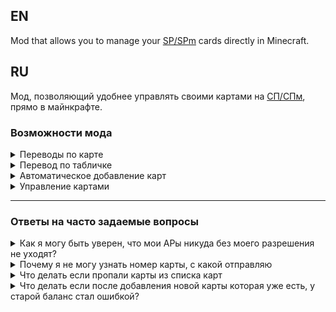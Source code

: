 ## EN

Mod that allows you to manage your [SP/SPm](https://spworlds.ru) cards directly in Minecraft.

## RU

Мод, позволяющий удобнее управлять своими картами на [СП/СПм](https://spworlds.ru), прямо в майнкрафте.

### Возможности мода

<details>
<summary>Переводы по карте</summary>
Чтобы перевести АРы, нужно ввести:<br>
<br>
1. Номер карты<br>
2. Сумму переводимых АР<br>
3. Комментарий. В конце комментария будет указан ваш никнейм.<br>
<img src="https://i.imgur.com/uTYGbfu.png" />
</details>
<details>
<summary>Перевод по табличке</summary>
<b>Внимание! Чтобы редактировать табличку теперь нужно зажимать Shift (если данные не верны, то можно редактировать без зажатого шифта)</b><br>
Щелкнув правой кнопкой мыши, можно будет перевести АРы. Если она будет заполнена по специальной форме:<br>
<br>
1. #SPWP<br>
2. Номер карты<br>
3. Сумма/цена<br>
4. Комментарий/описание/название<br>
<img src="https://i.imgur.com/odEwPea.png" />
</details>
<details>
<summary>Автоматическое добавление карт</summary>
Для того чтобы карта самостоятельно добавилась, нужно сделать следующие пункты:<br>
<br>
1. Зайти на сайт СП/СПм<br>
2. Открыть страницу "Кошелёк"<br>
3. Нажать возле иконки изменения названии карты "Поделиться"<br>
4. Нажать на "Сгенерировать новый API токен" (При этом вы должны находиться на сервере)<br>
5. Появляется окно с предложением, добавить карту, или нет.<br>
<br>
Если ничего не поняли, просто посмотрите <a href="https://youtu.be/eDadibbvXhE">Видео-гайд</a><br>
<img src="https://i.imgur.com/aLgeD6K.png" />
<img src="https://i.imgur.com/BV3fcMf.png" />
</details>
<details>
<summary>Управление картами</summary>
Помимо этого, можно:<br>
<br>
1. Изменить название карты, название меняется только в моде.<br>
2. Ручное добавление карты, сами вводите токен и айди карты.<br>
3. Удаление карты, удаляется только в моде.<br>
<img src="https://i.imgur.com/YdVaJH8.png" />
</details>

---

### Ответы на часто задаемые вопросы

<details>
<summary>Как я могу быть уверен, что мои АРы никуда без моего разрешения не уходят?</summary>
Все данные вашей карты хранятся у вас на компьютере, и нигде кроме сайта СП/СПм их нет
</details>
<details>
<summary>Почему я не могу узнать номер карты, с какой отправляю</summary>
API не позволяет узнать номер карты. Но мы предлагаем следующее: Добавить самостоятельно номер карты, в название карты
</details>
<details>
<summary>Что делать если пропали карты из списка карт</summary>
Попробуйте закрыть и снова открыть окно, если не помогло перезагрузите майнкрафт, если и это не помогло, свяжитесь с нами в нашем <a href="https://discord.gg/Jc4pqjQdBf">Discord-сервере</a>
</details>
<details>
<summary>Что делать если после добавления новой карты которая уже есть, у старой баланс стал ошибкой?</summary>
Пересоздается новый токен, из-за этого старая карта в списке просто имеет ошибку в балансе.
</details>
